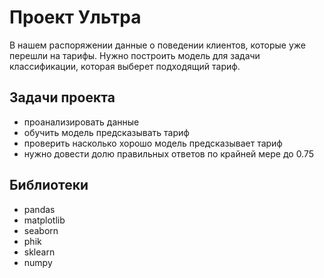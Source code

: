 # Проект Ультра
В нашем распоряжении данные о поведении клиентов, которые уже перешли на тарифы. Нужно построить модель для задачи классификации, которая выберет подходящий тариф.
## Задачи проекта
* проанализировать данные
* обучить модель предсказывать тариф
* проверить насколько хорошо модель предсказывает тариф
* нужно довести долю правильных ответов по крайней мере до 0.75
## Библиотеки
- pandas
- matplotlib
- seaborn
- phik
- sklearn
- numpy
